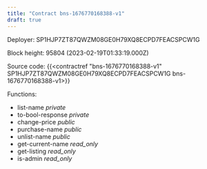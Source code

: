 ```yaml
---
title: "Contract bns-1676770168388-v1"
draft: true
---
```

Deployer: SP1HJP7ZT87QWZM08GE0H79XQ8ECPD7FEACSPCW1G


 



Block height: 95804 (2023-02-19T01:33:19.000Z)

Source code: {{<contractref "bns-1676770168388-v1" SP1HJP7ZT87QWZM08GE0H79XQ8ECPD7FEACSPCW1G bns-1676770168388-v1>}}

Functions:

* list-name _private_
* to-bool-response _private_
* change-price _public_
* purchase-name _public_
* unlist-name _public_
* get-current-name _read_only_
* get-listing _read_only_
* is-admin _read_only_
